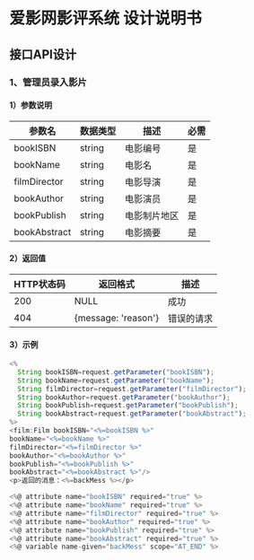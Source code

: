 # 爱影网影评系统 设计说明书

## 接口API设计

### 1、管理员录入影片
    
#### 1）参数说明

| 参数名 | 数据类型 | 描述 | 必需 |
| ---- | ---- | ---- | ---- |
| bookISBN | string | 电影编号 | 是 |
| bookName | string | 电影名 | 是 |
| filmDirector | string | 电影导演 | 是 |
| bookAuthor | string | 电影演员 | 是 |
| bookPublish | string | 电影制片地区 | 是 |
| bookAbstract | string | 电影摘要 | 是 |

#### 2）返回值

| HTTP状态码 | 返回格式 | 描述 |
| ---- | ---- | ---- |
| 200 | NULL | 成功 |
| 404 | {message: 'reason'} | 错误的请求 |

#### 3）示例

```js
<%
  String bookISBN=request.getParameter("bookISBN");
  String bookName=request.getParameter("bookName");
  String filmDirector=request.getParameter("filmDirector");
  String bookAuthor=request.getParameter("bookAuthor");
  String bookPublish=request.getParameter("bookPublish");
  String bookAbstract=request.getParameter("bookAbstract");
%>
<film:Film bookISBN="<%=bookISBN %>"
bookName="<%=bookName %>"
filmDirector="<%=filmDirector %>"
bookAuthor="<%=bookAuthor %>"
bookPublish="<%=bookPublish %>"
bookAbstract="<%=bookAbstract %>"/>
<p>返回的消息：<%=backMess %></p>
```
```js
<%@ attribute name="bookISBN" required="true" %>
<%@ attribute name="bookName" required="true" %>
<%@ attribute name="filmDirector" required="true" %>
<%@ attribute name="bookAuthor" required="true" %>
<%@ attribute name="bookPublish" required="true" %>
<%@ attribute name="bookAbstract" required="true" %>
<%@ variable name-given="backMess" scope="AT_END" %>
```

